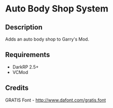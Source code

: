 # Auto Body Shop System

## Description
Adds an auto body shop to Garry's Mod.

## Requirements

- DarkRP 2.5+
- VCMod

## Credits

GRATIS Font - http://www.dafont.com/gratis.font
